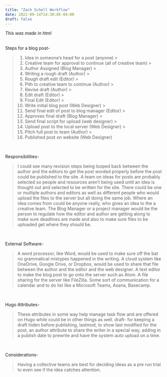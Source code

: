 ```yaml
---
title: "Zach Schell Workflow"
date: 2022-09-14T14:30:05-04:00
draft: false
---
```

<html>
<head>
<style>
</style>
</head>


<p>

<em>This was made in html</em>

</br>
Steps for a blog post-
</br>
<blockquote>
<ol>
  <li>Idea in someone’s head for a post (anyone) > </li>
  <li>Creative team for approval to continue (all of creative team) > </li>
  <li>Author Assigned (Blog Manager) ></li>
  <li>Writing a rough draft (Author) > </li>
  <li>Rough draft edit (Editor) > </li>
  <li>Pith to creative team to continue (Author) > </li>
  <li>Revise draft (Author) > </li>
  <li>Edit draft (Editor) > </li>
  <li>Final Edit (Editor) > </li>
  <li>Write initial blog post (Web Designer) > </li>
  <li>Send final edit of post to blog manager (Editor) > </li>
  <li>Approves final draft (Blog Manager) > </li>
  <li>Send final script for upload (web designer) > </li>
  <li>Upload post to the local server (Web Designer) > </li>
  <li>Pitch full post to team (Author) > </li>
  <li>Published post on website (Web Designer)</li>
  </blockquote>
</br>

Responsibilities-
</br>
<blockquote>I could see many revision steps being looped back between the author and the editors to get the post worded properly before the post could be published to the site. A team on ideas for posts are probably selected so people and resources aren’t being used until an idea is thought out and selected to be written for the site. There could be one or multiple authors and editors as well as different people who would upload the files to the server but all doing the same job. Where an idea comes from could be anyone really, who gives an idea to the a creative team. The Blog Manager or a project manager would be the person to regulate how the editor and author are getting along to make sure deadlines are made and also to make sure files to be uploaded get where they should be.</blockquote>
</br>

External Software-
</br>
<blockquote>A word processor, like Word, would be used to make sure off the bat no grammatical mistypes happened in the writing. A cloud system like OneDrive, Google Drive, or Dropbox, would be used to share that file between the author and the editor and the web designer. A text editor to make the blog post to go onto the server such as Atom. A file sharing for the server like FileZilla. Some sort of communication for a calendar and to do list like a Microsoft Teams, Asana, Basecamp.</blockquote>
</br>

Hugo Attributes-
<blockquote>These attributes in some way help manage task flow and are offered on Hugo while could be in other things as well. draft- for keeping a draft hiden before publishing, lastmod, to show last modified for the post, an author attribute to share the writer in a special way, adding in a publish date to prewrite and have the system auto upload on a time.</blockquote>
</br>

Considerations-
</br>
<blockquote>Having a collective teams are best for deciding ideas as a pre run trial to even see if the idea catches attention.</blockquote>
</br>
</p>
</html>
